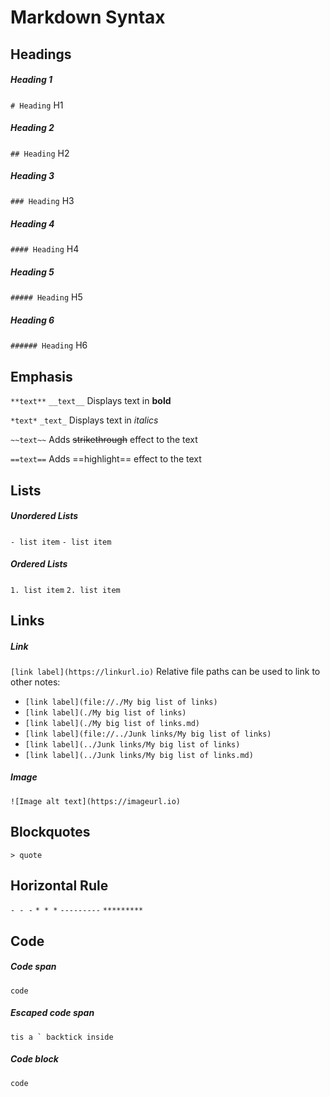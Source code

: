 # Markdown Syntax

## Headings

##### Heading 1
`# Heading`
H1

##### Heading 2
`## Heading`
H2

##### Heading 3
`### Heading`
H3

##### Heading 4
`#### Heading`
H4

##### Heading 5
`##### Heading`
H5

##### Heading 6
`###### Heading`
H6

## Emphasis

`**text**`
`__text__`
Displays text in **bold**

`*text*`
`_text_`
Displays text in _italics_

`~~text~~`
Adds ~~strikethrough~~ effect to the text

`==text==`
Adds ==highlight== effect to the text

## Lists

##### Unordered Lists
`- list item`
`- list item`

##### Ordered Lists
`1. list item`
`2. list item`

## Links

##### Link
`[link label](https://linkurl.io)`
Relative file paths can be used to link to other notes:
- `[link label](file://./My big list of links)`
- `[link label](./My big list of links)`
- `[link label](./My big list of links.md)`
- `[link label](file://../Junk links/My big list of links)`
- `[link label](../Junk links/My big list of links)`
- `[link label](../Junk links/My big list of links.md)`

##### Image
`![Image alt text](https://imageurl.io)`

## Blockquotes

`> quote`

## Horizontal Rule

`- - -`
`* * *`
`---------`
`*********`

## Code

##### Code span
`code`

##### Escaped code span
``tis a ` backtick inside``

##### Code block
```language-name
code
```
